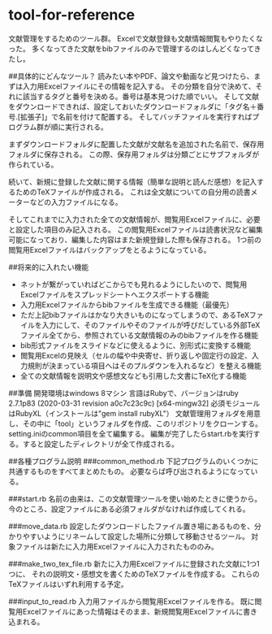 # tool-for-reference
文献管理をするためのツール群。
Excelで文献登録も文献情報閲覧もやりたくなった。
多くなってきた文献をbibファイルのみで管理するのはしんどくなってきたし。

##具体的にどんなツール？
読みたい本やPDF、論文や動画など見つけたら、まずは入力用Excelファイルにその情報を記入する。
その分類を自分で決めて、それに該当するタグと番号を決める。番号は基本見つけた順でいい。
そして文献をダウンロードできれば、設定しておいたダウンロードフォルダに「タグ名＋番号.[拡張子]」で名前を付けて配置する。
そしてバッチファイルを実行すればプログラム群が順に実行される。

まずダウンロードフォルダに配置した文献が文献名を追加された名前で、保存用フォルダに保存される。
この際、保存用フォルダは分類ごとにサブフォルダが作られている。

続いて、新規に登録した文献に関する情報（簡単な説明と読んだ感想）を記入するためのTeXファイルが作成される。
これは全文献についての自分用の読書メーターなどの入力ファイルになる。

そしてこれまでに入力された全ての文献情報が、閲覧用Excelファイルに、必要と設定した項目のみ記入される。
この閲覧用Excelファイルは読書状況など編集可能になっており、編集した内容はまた新規登録した際も保存される。
1つ前の閲覧用Excelファイルはバックアップをとるようになっている。

##将来的に入れたい機能
- ネットが繋がっていればどこからでも見れるようにしたいので、閲覧用Excelファイルをスプレッドシートへエクスポートする機能
- 入力用Excelファイルからbibファイルを生成できる機能（最優先）
- ただ上記bibファイルはかなり大きいものになってしまうので、あるTeXファイルを入力にして、そのファイルやそのファイルが呼びだしている外部TeXファイル全てから、参照されている文献情報のみのbibファイルを作る機能
- bib形式ファイルをスライドなどに使えるように、別形式に変換する機能
- 閲覧用Excelの見映え（セルの幅や中央寄せ、折り返しや固定行の設定、入力規則が決まっている項目へはそのプルダウンを入れるなど）を整える機能
- 全ての文献情報を説明文や感想文なども引用した文書にTeX化する機能

##準備
開発環境はwindows 8マシン
言語はRubyで、バージョンはruby 2.7.1p83 (2020-03-31 revision a0c7c23c9c) [x64-mingw32]
必須モジュールはRubyXL（インストールは"gem install rubyXL"）
文献管理用フォルダを用意し、その中に「tool」というフォルダを作成、このリポジトリをクローンする。
setting.iniのcommon項目を全て編集する。
編集が完了したらstart.rbを実行する。すると設定したディレクトリが全て作成される。

##各種プログラム説明
###common_method.rb
下記プログラムのいくつかに共通するものをすべてまとめたもの。
必要ならば呼び出されるようになっている。

###start.rb
名前の由来は、この文献管理ツールを使い始めたときに使うから。
今のところ、設定ファイルにある必須フォルダがなければ作成してくれる。

###move_data.rb
設定したダウンロードしたファイル置き場にあるものを、分かりやすいようにリネームして設定した場所に分類して移動させるツール。
対象ファイルは新たに入力用Excelファイルに入力されたもののみ。

###make_two_tex_file.rb
新たに入力用Excelファイルに登録された文献に1つ1つに、
それの説明文・感想文を書くためのTeXファイルを作成する。
これらのTeXファイルはいずれ利用する予定。

###input_to_read.rb
入力用ファイルから閲覧用Excelファイルを作る。
既に閲覧用Excelファイルにあった情報はそのまま、新規閲覧用Excelファイルに書き込まれる。
